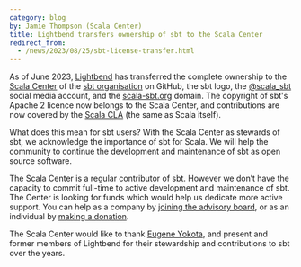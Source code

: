```yaml
---
category: blog
by: Jamie Thompson (Scala Center)
title: Lightbend transfers ownership of sbt to the Scala Center
redirect_from:
  - /news/2023/08/25/sbt-license-transfer.html
---
```


As of June 2023, [Lightbend](https://www.lightbend.com) has transferred the complete ownership to the [Scala Center](https://scala.epfl.ch) of the [sbt organisation](https://github.com/sbt) on GitHub, the sbt logo, the [@scala_sbt](https://twitter.com/scala_sbt) social media account, and the [scala-sbt.org](https://www.scala-sbt.org) domain.
The copyright of sbt's Apache 2 licence now belongs to the Scala Center, and contributions are now covered by the [Scala CLA](https://www.lightbend.com/contribute/cla/scala) (the same as Scala itself).

What does this mean for sbt users?
With the Scala Center as stewards of sbt, we acknowledge the importance of sbt for Scala. We will help the community to continue the development and maintenance of sbt as open source software.

The Scala Center is a regular contributor of sbt. However we don’t have the capacity to commit full-time to active development and maintenance of sbt. The Center is looking for funds which would help us dedicate more active support. You can help as a company by [joining the advisory board](https://scala.epfl.ch/corporate-membership.html), or as an individual by [making a donation](https://scala.epfl.ch/donate.html).

The Scala Center would like to thank [Eugene Yokota](https://github.com/eed3si9n), and present and former members of Lightbend for their stewardship and contributions to sbt over the years.

